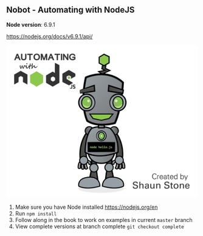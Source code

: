## Nobot - Automating with NodeJS ##

**Node version**: 6.9.1

https://nodejs.org/docs/v6.9.1/api/

![Node Bot](nobo.jpg)

1. Make sure you have Node installed https://nodejs.org/en
2. Run `npm install`
3. Follow along in the book to work on examples in current `master` branch
4. View complete versions at branch complete `git checkout complete`
